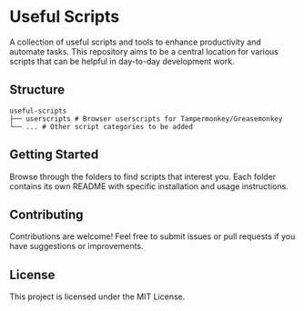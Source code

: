 
# Useful Scripts

A collection of useful scripts and tools to enhance productivity and automate tasks. This repository aims to be a central location for various scripts that can be helpful in day-to-day development work.

## Structure

```
useful-scripts
├── userscripts # Browser userscripts for Tampermonkey/Greasemonkey 
└── ... # Other script categories to be added
```

## Getting Started

Browse through the folders to find scripts that interest you. Each folder contains its own README with specific installation and usage instructions.

## Contributing

Contributions are welcome! Feel free to submit issues or pull requests if you have suggestions or improvements.

## License

This project is licensed under the MIT License.